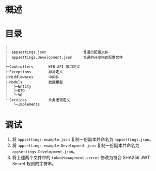 # 概述

# 目录
```
│
│  appsettings.json                 普通的配置文件
│  appsettings.Development.json     普通的开发模式配置文件
│
├─Controllers       WEB API 接口定义
├─Exceptions        异常定义
├─Middlewares       中间件
├─Models            数据模型
│   ├─Entity
│   ├─DTO
│   └─VO        
└─Services          业务逻辑定义
    └─Implements
```

# 调试
1. 将 `appsettings-example.json` 复制一份副本并命名为 `appsettings.json`。
2. 将 `appsettings-example.Development.json` 复制一份副本并命名为 `appsettings.Development.json`。
3. 将上述两个文件中的 `tokenManagement.secret` 修改为符合 SHA256 JWT Secret 规则的字符串。